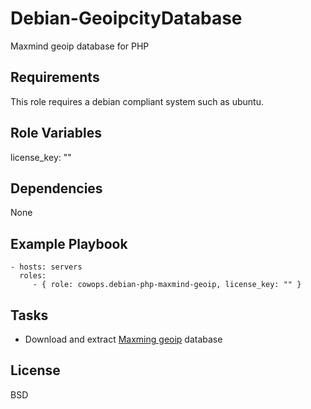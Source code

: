 Debian-GeoipcityDatabase
========================

Maxmind geoip database for PHP

Requirements
------------

This role requires a debian compliant system such as ubuntu.

Role Variables
--------------

license_key: ""

Dependencies
------------

None

Example Playbook
----------------

    - hosts: servers
      roles:
         - { role: cowops.debian-php-maxmind-geoip, license_key: "" }

Tasks
-----

  - Download and extract [Maxming geoip](http://www.maxmind.com/fr/geolocation_landing) database

License
-------

BSD
